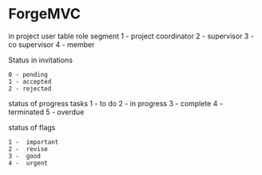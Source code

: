 # ForgeMVC
in project user table
    role segment
    1 - project coordinator
    2 - supervisor
    3 - co supervisor
    4 - member

Status in invitations 

    0 - pending
    1 - accepted
    2 - rejected


status of progress tasks
    1 - to do
    2 - in progress
    3 - complete
    4 - terminated
    5 - overdue

status of flags

    1 -  important
    2 -  revise
    3 -  good
    4 -  urgent
